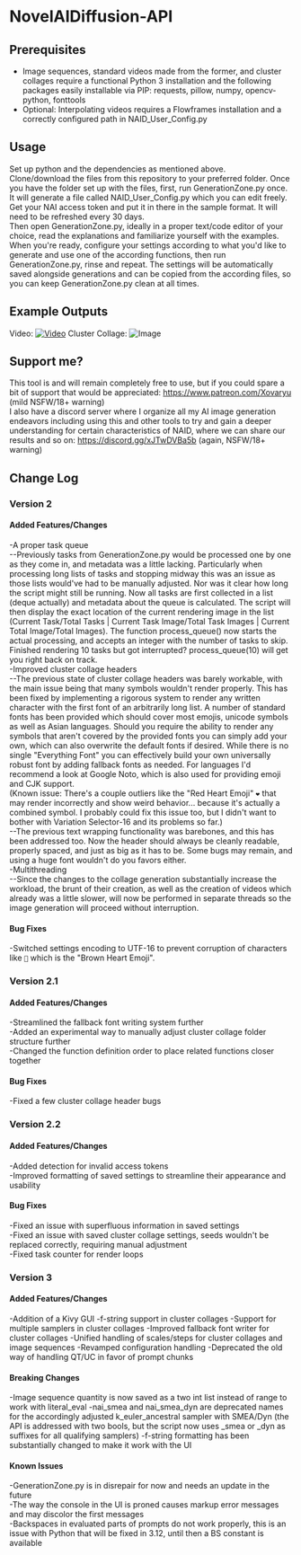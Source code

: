 # NovelAIDiffusion-API

## Prerequisites
- Image sequences, standard videos made from the former, and cluster collages require a functional Python 3 installation and the following packages easily installable via PIP: requests, pillow, numpy, opencv-python, fonttools
- Optional: Interpolating videos requires a Flowframes installation and a correctly configured path in NAID_User_Config.py

## Usage
Set up python and the dependencies as mentioned above.  
Clone/download the files from this repository to your preferred folder.
Once you have the folder set up with the files, first, run GenerationZone.py once. It will generate a file called NAID_User_Config.py which you can edit freely. Get your NAI access token and put it in there in the sample format. It will need to be refreshed every 30 days.  
Then open GenerationZone.py, ideally in a proper text/code editor of your choice, read the explanations and familiarize yourself with the examples.  
When you're ready, configure your settings according to what you'd like to generate and use one of the according functions, then run GenerationZone.py, rinse and repeat. The settings will be automatically saved alongside generations and can be copied from the according files, so you can keep GenerationZone.py clean at all times.

## Example Outputs
Video:
[![Video](https://img.youtube.com/vi/XZLiKBt1J_I/maxresdefault.jpg)](https://www.youtube.com/watch?v=XZLiKBt1J_I)
Cluster Collage:
![Image](https://cdn.discordapp.com/attachments/1046077477753196594/1069206800605384774/ExampleKitsunePromptStabGH_CollageClusterk_euler_ancestral.jpg)

## Support me?
This tool is and will remain completely free to use, but if you could spare a bit of support that would be appreciated: https://www.patreon.com/Xovaryu (mild NSFW/18+ warning)  
I also have a discord server where I organize all my AI image generation endeavors including using this and other tools to try and gain a deeper understanding for certain characteristics of NAID, where we can share our results and so on: https://discord.gg/xJTwDVBa5b (again, NSFW/18+ warning)

## Change Log
### Version 2
#### Added Features/Changes
-A proper task queue  
--Previously tasks from GenerationZone.py would be processed one by one as they come in, and metadata was a little lacking. Particularly when processing long lists of tasks and stopping midway this was an issue as those lists would've had to be manually adjusted. Nor was it clear how long the script might still be running. Now all tasks are first collected in a list (deque actually) and metadata about the queue is calculated. The script will then display the exact location of the current rendering image in the list (Current Task/Total Tasks | Current Task Image/Total Task Images | Current Total Image/Total Images). The function process_queue() now starts the actual processing, and accepts an integer with the number of tasks to skip. Finished rendering 10 tasks but got interrupted? process_queue(10) will get you right back on track.  
-Improved cluster collage headers  
--The previous state of cluster collage headers was barely workable, with the main issue being that many symbols wouldn't render properly. This has been fixed by implementing a rigorous system to render any written character with the first font of an arbitrarily long list. A number of standard fonts has been provided which should cover most emojis, unicode symbols as well as Asian languages. Should you require the ability to render any symbols that aren't covered by the provided fonts you can simply add your own, which can also overwrite the default fonts if desired. While there is no single "Everything Font" you can effectively build your own universally robust font by adding fallback fonts as needed. For languages I'd recommend a look at Google Noto, which is also used for providing emoji and CJK support.  
(Known issue: There's a couple outliers like the "Red Heart Emoji" `❤️` that may render incorrectly and show weird behavior... because it's actually a combined symbol. I probably could fix this issue too, but I didn't want to bother with Variation Selector-16 and its problems so far.)  
--The previous text wrapping functionality was barebones, and this has been addressed too. Now the header should always be cleanly readable, properly spaced, and just as big as it has to be. Some bugs may remain, and using a huge font wouldn't do you favors either.  
-Multithreading  
--Since the changes to the collage generation substantially increase the workload, the brunt of their creation, as well as the creation of videos which already was a little slower, will now be performed in separate threads so the image generation will proceed without interruption.  
#### Bug Fixes
-Switched settings encoding to UTF-16 to prevent corruption of characters like `🤎` which is the "Brown Heart Emoji".

### Version 2.1
#### Added Features/Changes
-Streamlined the fallback font writing system further  
-Added an experimental way to manually adjust cluster collage folder structure further  
-Changed the function definition order to place related functions closer together  
#### Bug Fixes
-Fixed a few cluster collage header bugs

### Version 2.2
#### Added Features/Changes
-Added detection for invalid access tokens  
-Improved formatting of saved settings to streamline their appearance and usability  
#### Bug Fixes
-Fixed an issue with superfluous information in saved settings  
-Fixed an issue with saved cluster collage settings, seeds wouldn't be replaced correctly, requiring manual adjustment  
-Fixed task counter for render loops  

### Version 3
#### Added Features/Changes
-Addition of a Kivy GUI
-f-string support in cluster collages
-Support for multiple samplers in cluster collages
-Improved fallback font writer for cluster collages
-Unified handling of scales/steps for cluster collages and image sequences
-Revamped configuration handling
-Deprecated the old way of handling QT/UC in favor of prompt chunks

#### Breaking Changes
-Image sequence quantity is now saved as a two int list instead of range to work with literal_eval
-nai_smea and nai_smea_dyn are deprecated names for the accordingly adjusted k_euler_ancestral sampler with SMEA/Dyn (the API is addressed with two bools, but the script now uses _smea or _dyn as suffixes for all qualifying samplers)
-f-string formatting has been substantially changed to make it work with the UI

#### Known Issues
-GenerationZone.py is in disrepair for now and needs an update in the future  
-The way the console in the UI is proned causes markup error messages and may discolor the first messages  
-Backspaces in evaluated parts of prompts do not work properly, this is an issue with Python that will be fixed in 3.12, until then a BS constant is available  
